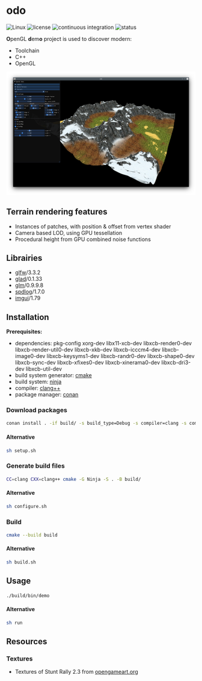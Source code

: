 # odo

![Linux](https://img.shields.io/badge/-Linux-grey?logo=linux&logoColor=white)
![license](https://img.shields.io/github/license/douze/odo?color=blue&label=license)
![continuous integration](https://img.shields.io/github/actions/workflow/status/douze/odo/continuous-integration.yml)
![status](https://img.shields.io/badge/status-inative-yellowgreen)

**O**penGL **d**em**o** project is used to discover modern:
* Toolchain
* C++
* OpenGL

![Preview](images/odo.png)

## Terrain rendering features
* Instances of patches, with position & offset from vertex shader
* Camera based LOD, using GPU tessellation
* Procedural height from GPU combined noise functions

## Librairies
* [glfw](https://github.com/glfw/glfw/)/3.3.2
* [glad](https://github.com/Dav1dde/glad/)/0.1.33
* [glm](https://github.com/g-truc/glm/)/0.9.9.8
* [spdlog](https://github.com/gabime/spdlog/)/1.7.0
* [imgui](https://github.com/ocornut/imgui/)/1.79

## Installation

**Prerequisites:** 
* dependencies: pkg-config xorg-dev libx11-xcb-dev libxcb-render0-dev libxcb-render-util0-dev libxcb-xkb-dev libxcb-icccm4-dev libxcb-image0-dev libxcb-keysyms1-dev libxcb-randr0-dev libxcb-shape0-dev libxcb-sync-dev libxcb-xfixes0-dev libxcb-xinerama0-dev libxcb-dri3-dev libxcb-util-dev
* build system generator: [cmake](https://cmake.org/)
* build system: [ninja](https://ninja-build.org/)
* compiler: [clang++](https://clang.llvm.org/)
* package manager: [conan](https://conan.io/)

### Download packages

```bash
conan install . -if build/ -s build_type=Debug -s compiler=clang -s compiler.version=10 -s compiler.libcxx=libstdc++11 -e CC=clang -e CXX=clang++ -b outdated
```

#### Alternative

```bash
sh setup.sh
````

### Generate build files

```bash
CC=clang CXX=clang++ cmake -G Ninja -S . -B build/
```

#### Alternative

```bash
sh configure.sh
````

### Build

```bash
cmake --build build
```

#### Alternative

```bash
sh build.sh
````

## Usage

```bash
./build/bin/demo
````

#### Alternative

```bash
sh run
````

## Resources

### Textures
* Textures of Stunt Rally 2.3 from [opengameart.org](https://opengameart.org/content/terrain-textures-pack-from-stunt-rally-23)
